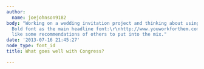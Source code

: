 ```yaml
---
author:
  name: joejohnson9182
body: "Working on a wedding invitation project and thinking about using the Congress
  Bold font as the main headline font:\r\nhttp://www.youworkforthem.com/font/T1486/congress\r\n\r\nWould
  like some recommendations of others to put into the mix."
date: '2013-07-16 21:45:27'
node_type: font_id
title: What goes well with Congress?

---
```

